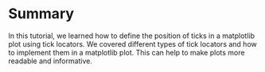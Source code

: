 # Summary

In this tutorial, we learned how to define the position of ticks in a matplotlib plot using tick locators. We covered different types of tick locators and how to implement them in a matplotlib plot. This can help to make plots more readable and informative.
